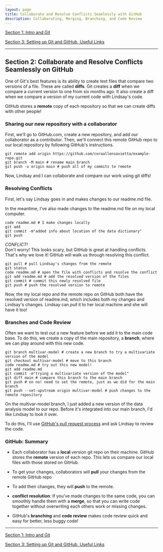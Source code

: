 ```yaml
---
layout: page
title: Collaborate and Resolve Conflicts Seamlessly with GitHub
description: Collaborating, Merging, Branching, and Code Review
---
```

[Section 1: Intro and Git](index.html)   

[Section 3: Setting up Git and GitHub, Useful Links](SetupGitandGitHubActivity.html)  

--------------------------     

## Section 2: Collaborate and Resolve Conflicts Seamlessly on GitHub
One of Git's best features is its ability to create text files that compare two versions of a file. These are called **diffs**. Git creates a **diff** when we compare a current version to one from six months ago. It also create a diff when we compare a version of my current code with Lindsay's code.

GitHub stores a **remote** copy of each repository so that we can create diffs with other people!

### Sharing our new repository with a collaborator
First, we'll go to GitHub.com, create a new repository, and add our collaborator as a contributor. Then, we'll connect this remote GitHub repo to our local repository by following GitHub's instructions.  

```shell     
git remote add origin https://github.com/coraallensavietta/example-repo.git
git branch -M main # rename main branch
git push -u origin main # push all of my commits to remote
```   

Now, Lindsay and I can collaborate and compare our work using git diffs!   

### Resolving Conflicts
First, let's say Lindsay goes in and makes changes to our readme.md file. 

In the meantime, I've also made changes to the readme.md file on my local computer.    

```shell    
code readme.md # I make changes locally
git add
git commit -m"added info about location of the data dictionary"
git push
```    

*CONFLICT!*    
Don't worry! This looks scary, but GitHub is great at handling conflicts. That's why we love it!
GitHub will walk us through resolving this conflict.

```shell        
git pull # pull Lindsay's changes from the remote
git status 
code readme.md # open the file with conflicts and resolve the conflict
git add readme.md # add the resolved version of the files
git commit # commit this newly resolved file
git push # push the resolved version to remote
```    

Now, the my local repo and the remote repo on GitHub both have the resolved version of readme.md, which includes both my changes and Lindsay's changes. Lindsay can *pull* it to her local machine and she will have it too!

### Branches and Code Review
Often we want to test out a new feature before we add it to the main code base. To do this, we create a copy of the main repository, a **branch**, where we can play around with this new code.


```shell        
git branch multivar-model # create a new branch to try a multivariate version of the model
git checkout multivar-model # move to this branch
code readme.md # try out this new model!
git add readme.md
git commit -m"trying a multivariate version of the model"
git diff main # compare this branch to the main branch
git push # on no! need to set the remote, just as we did for the main branch
git push --set-upstream origin multivar-model # push changes to the remote repository
```    

On the multivar-model branch, I just added a new version of the data analysis model to our repo. Before it's integrated into our main branch, I'd like Lindsay to look it over.

To do this, I'll use [GitHub's pull request process](https://github.com/coraallensavietta/example-repo/pulls) and ask Lindsay to review the code.

### GitHub: Summary    

- Each collaborator has a **local** version git repo on their machine. GitHub stores the **remote** version of each repo. This lets us compare our local files with those stored on GitHub.

- To get your changes, collaborators will **pull** your changes from the remote GitHub repo

- To add their changes, they will **push** to the remote.

- **conflict resolution**: If you've made changes to the same code, you can smoothly handle them with a **merge**, so that you can write code together without overwriting each others work or missing changes.

- GitHub's **branching** and **code review** makes code review quick and easy for better, less buggy code!

--------------------------    

[Section 1: Intro and Git](index.html)   

[Section 3: Setting up Git and GitHub, Useful Links](SetupGitandGitHubActivity.html)  
